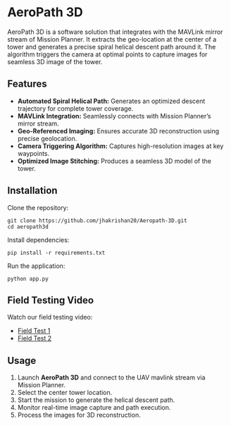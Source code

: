 <!DOCTYPE html>
<html lang="en">
<head>
    <meta charset="UTF-8">
    <meta name="viewport" content="width=device-width, initial-scale=1.0">
   
</head>
<body>
    <h1>AeroPath 3D</h1>
    <p>AeroPath 3D is a software solution that integrates with the MAVLink mirror stream of Mission Planner. It extracts the geo-location at the center of a tower and generates a precise spiral helical descent path around it. The algorithm triggers the camera at optimal points to capture images for seamless 3D image of the tower.</p>
    
  <h2>Features</h2>
    <ul>
        <li><strong>Automated Spiral Helical Path:</strong> Generates an optimized descent trajectory for complete tower coverage.</li>
        <li><strong>MAVLink Integration:</strong> Seamlessly connects with Mission Planner’s mirror stream.</li>
        <li><strong>Geo-Referenced Imaging:</strong> Ensures accurate 3D reconstruction using precise geolocation.</li>
        <li><strong>Camera Triggering Algorithm:</strong> Captures high-resolution images at key waypoints.</li>
        <li><strong>Optimized Image Stitching:</strong> Produces a seamless 3D model of the tower.</li>
    </ul>
    
   <h2>Installation</h2>
    <p>Clone the repository:</p>
    <pre><code>git clone https://github.com/jhakrishan20/Aeropath-3D.git
cd aeropath3d</code></pre>
    <p>Install dependencies:</p>
    <pre><code>pip install -r requirements.txt</code></pre>
    <p>Run the application:</p>
    <pre><code>python app.py</code></pre>
    
  <h2>Field Testing Video</h2>
    <p>Watch our field testing video:</p>
<ul>
    <li><a href="https://drive.google.com/file/d/1noYz2YdymCtqVJQleroiZtODL8TUTNmF/view?usp=drivesdk" target="_blank">Field Test 1</a></li>
    <li><a href="https://drive.google.com/file/d/12J_XbBATPwsijRk85zaouPzM9poca7bB/view?usp=drivesdk" target="_blank">Field Test 2</a></li>
</ul>
    
  <h2>Usage</h2>
    <ol>
        <li>Launch <strong>AeroPath 3D</strong> and connect to the UAV mavlink stream via Mission Planner.</li>
        <li>Select the center tower location.</li>
        <li>Start the mission to generate the helical descent path.</li>
        <li>Monitor real-time image capture and path execution.</li>
        <li>Process the images for 3D reconstruction.</li>
    </ol>
    
</body>
</html>


